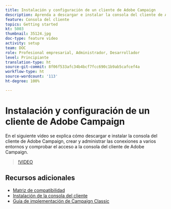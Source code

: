 ```yaml
---
title: Instalación y configuración de un cliente de Adobe Campaign
description: Aprenda a descargar e instalar la consola del cliente de Adobe Campaign, crear y administrar las conexiones a varios entornos, y comprobar el acceso a la consola del cliente de Adobe Campaign.
feature: Consola del cliente
topics: Getting started
kt: 5003
thumbnail: 35124.jpg
doc-type: feature video
activity: setup
team: DOC
role: Profesional empresarial, Administrador, Desarrollador
level: Principiante
translation-type: ht
source-git-commit: 8f06f533afc34b4bcf7fcc690c1b9ab5cafcef4a
workflow-type: ht
source-wordcount: '113'
ht-degree: 100%

---
```



# Instalación y configuración de un cliente de Adobe Campaign

En el siguiente vídeo se explica cómo descargar e instalar la consola del cliente de Adobe Campaign, crear y administrar las conexiones a varios entornos y comprobar el acceso a la consola del cliente de Adobe Campaign.

>[!VIDEO](https://video.tv.adobe.com/v/35124?quality=12)

## Recursos adicionales

* [Matriz de compatibilidad](https://helpx.adobe.com/es/campaign/kb/compatibility-matrix.html)
* [Instalación de la consola del cliente](https://docs.adobe.com/content/help/es-ES/campaign-classic/using/installing-campaign-classic/installing-campaign-in-windows-/installing-the-client-console.html)
* [Guía de implementación de Campaign Classic](https://helpx.adobe.com/es/campaign/kb/acc-implementation.html)
